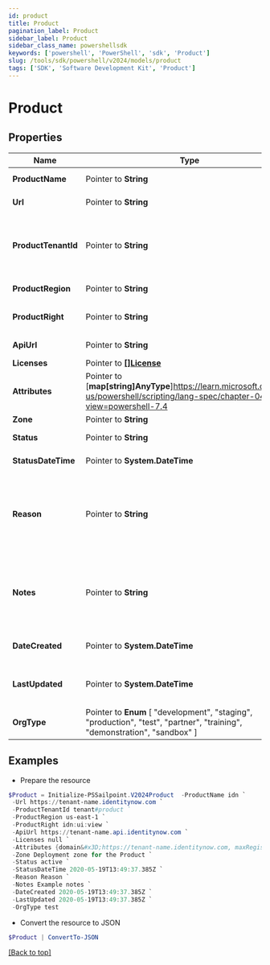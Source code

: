 ```yaml
---
id: product
title: Product
pagination_label: Product
sidebar_label: Product
sidebar_class_name: powershellsdk
keywords: ['powershell', 'PowerShell', 'sdk', 'Product'] 
slug: /tools/sdk/powershell/v2024/models/product
tags: ['SDK', 'Software Development Kit', 'Product']
---
```



# Product

## Properties

Name | Type | Description | Notes
------------ | ------------- | ------------- | -------------
**ProductName** |  Pointer to **String** | Name of the Product | [optional] 
**Url** |  Pointer to **String** | URL of the Product | [optional] 
**ProductTenantId** |  Pointer to **String** | An identifier for a specific product-tenant combination | [optional] 
**ProductRegion** |  Pointer to **String** | Product region | [optional] 
**ProductRight** |  Pointer to **String** | Right needed for the Product | [optional] 
**ApiUrl** |  Pointer to **String** | API URL of the Product | [optional] 
**Licenses** |  Pointer to [**[]License**](license) |  | [optional] 
**Attributes** |  Pointer to [**map[string]AnyType**]https://learn.microsoft.com/en-us/powershell/scripting/lang-spec/chapter-04?view=powershell-7.4 | Additional attributes for a product | [optional] 
**Zone** |  Pointer to **String** | Zone | [optional] 
**Status** |  Pointer to **String** | Status of the product | [optional] 
**StatusDateTime** |  Pointer to **System.DateTime** | Status datetime | [optional] 
**Reason** |  Pointer to **String** | If there's a tenant provisioning failure then reason will have the description of error | [optional] 
**Notes** |  Pointer to **String** | Product could have additional notes added during tenant provisioning. | [optional] 
**DateCreated** |  Pointer to **System.DateTime** | Date when the product was created | [optional] 
**LastUpdated** |  Pointer to **System.DateTime** | Date when the product was last updated | [optional] 
**OrgType** |  Pointer to  **Enum** [  "development",    "staging",    "production",    "test",    "partner",    "training",    "demonstration",    "sandbox" ] | Type of org | [optional] 

## Examples

- Prepare the resource
```powershell
$Product = Initialize-PSSailpoint.V2024Product  -ProductName idn `
 -Url https://tenant-name.identitynow.com `
 -ProductTenantId tenant#product `
 -ProductRegion us-east-1 `
 -ProductRight idn:ui:view `
 -ApiUrl https://tenant-name.api.identitynow.com `
 -Licenses null `
 -Attributes {domain&#x3D;https://tenant-name.identitynow.com, maxRegisteredUsers&#x3D;250} `
 -Zone Deployment zone for the Product `
 -Status active `
 -StatusDateTime 2020-05-19T13:49:37.385Z `
 -Reason Reason `
 -Notes Example notes `
 -DateCreated 2020-05-19T13:49:37.385Z `
 -LastUpdated 2020-05-19T13:49:37.385Z `
 -OrgType test
```

- Convert the resource to JSON
```powershell
$Product | ConvertTo-JSON
```


[[Back to top]](#) 

